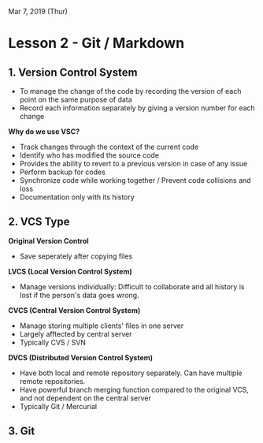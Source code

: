 Mar 7, 2019 (Thur)
<H1> Lesson 2 - Git / Markdown </H1>

<h2> 1. Version Control System </h2>

- To manage the change of the code by recording the version of each point on the same purpose of data
- Record each information separately by giving a version number for each change

**Why do we use VSC?**

- Track changes through the context of the current code
- Identify who has modified the source code
- Provides the ability to revert to a previous version in case of any issue
- Perform backup for codes
- Synchronize code while working together / Prevent code collisions and loss
- Documentation only with its history

<h2> 2. VCS Type </h2>

**Original Version Control**

- Save seperately after copying files

**LVCS (Local Version Control System)**

- Manage versions individually: Difficult to collaborate and all history is lost if the person's data goes wrong.

**CVCS (Central Version Control System)**
 
- Manage storing multiple clients' files in one server
- Largely afftected by central server
- Typically CVS / SVN

**DVCS (Distributed Version Control System)**

- Have both local and remote repository separately. Can have multiple remote repositories.
- Have powerful branch merging function compared to the original VCS, and not dependent on the central server
- Typically Git / Mercurial

<h2> 3. Git </h2>

